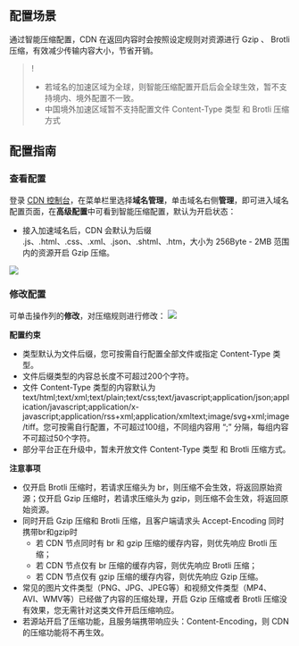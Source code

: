 
## 配置场景
通过智能压缩配置，CDN 在返回内容时会按照设定规则对资源进行 Gzip 、 Brotli 压缩，有效减少传输内容大小，节省开销。

> ! 
> - 若域名的加速区域为全球，则智能压缩配置开启后会全球生效，暂不支持境内、境外配置不一致。
> - 中国境外加速区域暂不支持配置文件 Content-Type 类型 和 Brotli 压缩方式


## 配置指南
### 查看配置
登录 [CDN 控制台](https://console.cloud.tencent.com/cdn)，在菜单栏里选择**域名管理**，单击域名右侧**管理**，即可进入域名配置页面，在**高级配置**中可看到智能压缩配置，默认为开启状态：
- 接入加速域名后，CDN 会默认为后缀 .js、.html、.css、.xml、.json、.shtml、.htm，大小为 256Byte - 2MB 范围内的资源开启 Gzip 压缩。

![](https://main.qcloudimg.com/raw/5bd836319f5c6ed06456407220e0cfaa.png)

### 修改配置
可单击操作列的**修改**，对压缩规则进行修改：
![](https://main.qcloudimg.com/raw/580d31984829214832a7c8cd8a27ce08.png)

**配置约束**
- 类型默认为文件后缀，您可按需自行配置全部文件或指定 Content-Type 类型。
- 文件后缀类型的内容总长度不可超过200个字符。
- 文件 Content-Type 类型的内容默认为 text/html;text/xml;text/plain;text/css;text/javascript;application/json;application/javascript;application/x-javascript;application/rss+xml;application/xmltext;image/svg+xml;image/tiff。您可按需自行配置，不可超过100组，不同组内容用 “;” 分隔，每组内容不可超过50个字符。
- 部分平台正在升级中，暂未开放文件 Content-Type 类型 和 Brotli 压缩方式。

**注意事项**
- 仅开启 Brotli 压缩时，若请求压缩头为 br，则压缩不会生效，将返回原始资源；仅开启 Gzip 压缩时，若请求压缩头为 gzip，则压缩不会生效，将返回原始资源。
- 同时开启 Gzip 压缩和 Brotli 压缩，且客户端请求头 Accept-Encoding 同时携带br和gzip时
    - 若 CDN 节点同时有 br 和 gzip 压缩的缓存内容，则优先响应 Brotli 压缩；
    - 若 CDN 节点仅有 br 压缩的缓存内容，则优先响应 Brotli 压缩；
    - 若 CDN 节点仅有 gzip 压缩的缓存内容，则优先响应 Gzip 压缩。
- 常见的图片文件类型（PNG、JPG、JPEG等）和视频文件类型（MP4、AVI、WMV等）已经做了内容的压缩处理，开启 Gzip 压缩或者 Brotli 压缩没有效果，您无需针对这类文件开启压缩响应。
- 若源站开启了压缩功能，且服务端携带响应头：Content-Encoding，则 CDN 的压缩功能将不再生效。



